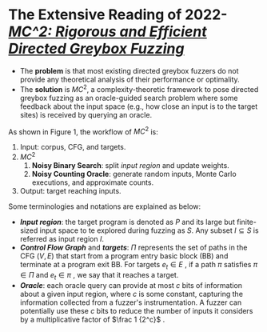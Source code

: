 # The Extensive Reading of 2022-[*MC^2: Rigorous and Efficient Directed Greybox Fuzzing*](https://dl.acm.org/doi/abs/10.1145/3548606.3560648)

- The **problem** is that most existing directed greybox fuzzers do not provide any theoretical analysis of their performance or optimality.
- The **solution** is $MC^2$, a complexity-theoretic framework to pose directed greybox fuzzing as an oracle-guided search problem where some feedback about the input space (e.g., how close an input is to the target sites) is received by querying an oracle.

As shown in Figure 1, the workflow of $MC^2$ is:

1. Input: corpus, CFG, and targets.
2. $MC^2$
   1. **Noisy Binary Search**: split *input region* and update weights.
   2. **Noisy Counting Oracle**: generate random inputs, Monte Carlo executions, and approximate counts.
3. Output: target reaching inputs.

Some terminologies and notations are explained as below:

- ***Input region***: the target program is denoted as $P$ and its large but finite-sized input space to te explored during fuzzing as $S$. Any subset $I \subseteq S$ is referred as input region $I$.
- ***Control Flow Graph*** and ***targets***: $\Pi$ represents the set of paths in the CFG $(V, E)$ that start from a program entry basic block (BB) and terminate at a program exit BB. For targets $e_t \in E$ , if a path $\pi$ satisfies $\pi \in \Pi$ and $e_{t} \in \pi$ , we say that it reaches a target.
- ***Oracle***: each oracle query can provide at most $c$ bits of information about a given input region, where $c$ is some constant, capturing the information collected from a fuzzer's instrumentation. A fuzzer can potentially use these $c$ bits to reduce the number of inputs it considers by a multiplicative factor of $\frac 1 {2^c}$ .
